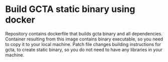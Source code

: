 # Build GCTA static binary using docker

Repository contains dockerfile that builds gcta binary and all dependencies.
Container resulting from this image contains binary executable, so you need to copy it to your local machine.
Patch file changes building instructions for gcta, to create static binary, so you do not need to have any libraries in your machine.

